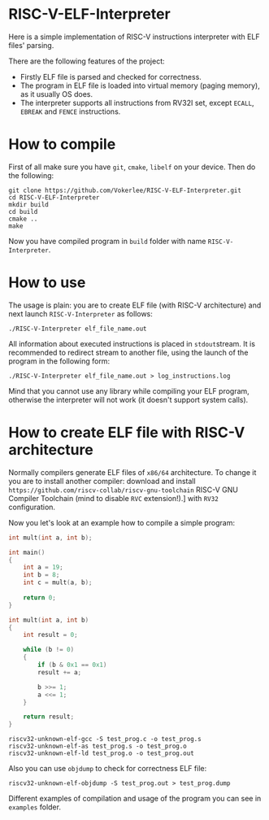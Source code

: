 # RISC-V-ELF-Interpreter

Here is a simple implementation of RISC-V instructions interpreter with ELF files' parsing.

There are the following features of the project:

* Firstly ELF file is parsed and checked for correctness.
* The program in ELF file is loaded into virtual memory (paging memory), as it usually OS does.
* The interpreter supports all instructions from RV32I set, except `ECALL`, `EBREAK` and `FENCE` instructions.

# How to compile

First of all make sure you have `git`, `cmake`, `libelf` on your device. Then do the following:

```console
git clone https://github.com/Vokerlee/RISC-V-ELF-Interpreter.git
cd RISC-V-ELF-Interpreter
mkdir build
cd build
cmake ..
make
```

Now you have compiled program in `build` folder with name `RISC-V-Interpreter`.

# How to use

The usage is plain: you are to create ELF file (with RISC-V architecture) and next launch `RISC-V-Interpreter` as follows:

```console
./RISC-V-Interpreter elf_file_name.out
```

All information about executed instructions is placed in `stdout`stream. It is recommended to redirect stream to another file, using the launch of the program in the following form:

```console
./RISC-V-Interpreter elf_file_name.out > log_instructions.log
```

Mind that you cannot use any library while compiling your ELF program, otherwise the interpreter will not work (it doesn't support system calls).

# How to create ELF file with RISC-V architecture

Normally compilers generate ELF files of `x86/64` architecture. To change it you are to install another compiler: download and install `https://github.com/riscv-collab/riscv-gnu-toolchain` RISC-V GNU Compiler Toolchain (mind to disable `RVC` extension!).] with `RV32` configuration.

Now you let's look at an example how to compile a simple program:

```C++
int mult(int a, int b);

int main()
{
    int a = 19;
    int b = 8;
    int c = mult(a, b);
    
    return 0;
}

int mult(int a, int b)
{
    int result = 0;

    while (b != 0)
    {
        if (b & 0x1 == 0x1)
        result += a;

        b >>= 1;
        a <<= 1;
    }

    return result;
}
```

```console
riscv32-unknown-elf-gcc -S test_prog.c -o test_prog.s
riscv32-unknown-elf-as test_prog.s -o test_prog.o
riscv32-unknown-elf-ld test_prog.o -o test_prog.out
```

Also you can use `objdump` to check for correctness ELF file:
```console
riscv32-unknown-elf-objdump -S test_prog.out > test_prog.dump
```

Different examples of compilation and usage of the program you can see in `examples` folder.


